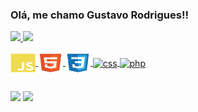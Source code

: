 ### Olá, me chamo Gustavo Rodrigues!! 

<div>
  <a href="https://github.com/gusrodriguess" >
  <img height="180em" src="https://github-readme-stats.vercel.app/api?username=gusrodriguess&show_icons=true&theme=merko" />
  <img height="180em" src="https://github-readme-stats.vercel.app/api/top-langs/?username=gusrodriguess&layout=compact&theme=merko" />
</div>

<div style="display: inline_block"><br>
  <img align="center" alt="javascript" height="30" width="40" src="https://raw.githubusercontent.com/devicons/devicon/master/icons/javascript/javascript-plain.svg">
  <img align="center" alt="html" height="30" width="40" src="https://raw.githubusercontent.com/devicons/devicon/master/icons/html5/html5-original.svg">
  <img align="center" alt="css" height="30" width="40" src="https://raw.githubusercontent.com/devicons/devicon/master/icons/css3/css3-original.svg">
  <img align="center" alt="css" height="30" width="40" src="https://cdn.jsdelivr.net/gh/devicons/devicon/icons/java/java-original.svg" />
  <img align="center" alt="php" height="30" width="40" src="https://cdn.jsdelivr.net/gh/devicons/devicon/icons/php/php-original.svg" />
</div>

##
 
<div> 
  <a href = "mailto:gustavorodrigues_170@outlook.com"><img src="https://img.shields.io/badge/Gmail-D14836?style=for-the-badge&logo=gmail&logoColor=white"></a>
  <a href="https://www.linkedin.com/in/gustavo-rodrigues170" target="_blank"><img src="https://img.shields.io/badge/-LinkedIn-%230077B5?style=for-the-badge&logo=linkedin&logoColor=white" target="_blank"></a> 
</div>
